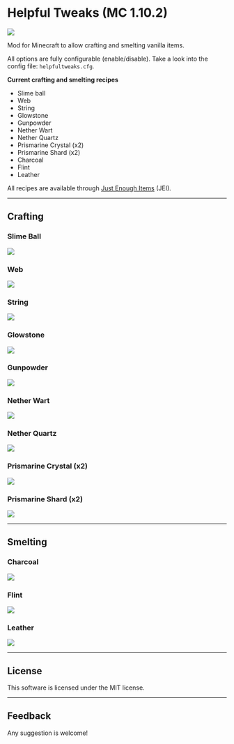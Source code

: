 # Helpful Tweaks (MC 1.10.2)

![](doc/assets/logo.png)

Mod for Minecraft to allow crafting and smelting vanilla items.

All options are fully configurable (enable/disable). Take a look into the config file: `helpfultweaks.cfg`.

**Current crafting and smelting recipes**

+ Slime ball
+ Web
+ String
+ Glowstone
+ Gunpowder
+ Nether Wart
+ Nether Quartz
+ Prismarine Crystal (x2)
+ Prismarine Shard (x2)
+ Charcoal
+ Flint
+ Leather

All recipes are available through [Just Enough Items](https://minecraft.curseforge.com/projects/just-enough-items-jei) (JEI).

---

## Crafting

### Slime Ball

![](doc/img/slimeball_recipe.jpg)

### Web

![](doc/img/web_recipe.jpg)

### String

![](doc/img/string_recipe.jpg)

### Glowstone

![](doc/img/glowstone_recipe.jpg)

### Gunpowder

![](doc/img/gunpowder_recipe.jpg)

### Nether Wart

![](doc/img/netherwart_recipe.jpg)

### Nether Quartz

![](doc/img/netherquartz_recipe.jpg)

### Prismarine Crystal (x2)

![](doc/img/prismarinecrystal_recipe.jpg)

### Prismarine Shard (x2)

![](doc/img/prismarineshard_recipe.jpg)

---

## Smelting

### Charcoal

![](doc/img/charcoal_recipe.jpg)

### Flint

![](doc/img/flint_recipe.jpg)

### Leather

![](doc/img/leather_recipe.jpg)

---

## License

This software is licensed under the MIT license.

---

## Feedback

Any suggestion is welcome!

